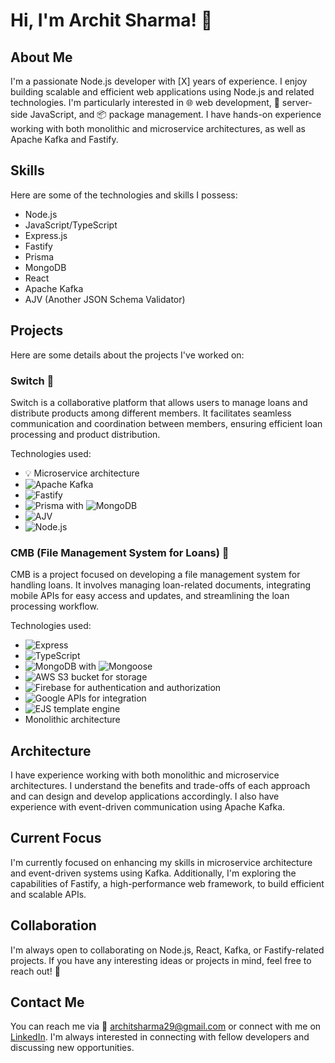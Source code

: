 # Hi, I'm Archit Sharma! 👋

## About Me
I'm a passionate Node.js developer with [X] years of experience. I enjoy building scalable and efficient web applications using Node.js and related technologies. I'm particularly interested in 🌐 web development, 🚀 server-side JavaScript, and 📦 package management. I have hands-on experience working with both monolithic and microservice architectures, as well as Apache Kafka and Fastify.

## Skills
Here are some of the technologies and skills I possess:

- Node.js
- JavaScript/TypeScript
- Express.js
- Fastify
- Prisma
- MongoDB
- React
- Apache Kafka
- AJV (Another JSON Schema Validator)

## Projects
Here are some details about the projects I've worked on:

### Switch 🔄
Switch is a collaborative platform that allows users to manage loans and distribute products among different members. It facilitates seamless communication and coordination between members, ensuring efficient loan processing and product distribution.

Technologies used:
- 💡 Microservice architecture
-  ![Apache Kafka](https://img.shields.io/badge/-Apache%20Kafka-231F20?style=flat&logo=apache-kafka&logoColor=white)
-  ![Fastify](https://img.shields.io/badge/-Fastify-000000?style=flat&logo=fastify&logoColor=white)
-  ![Prisma](https://img.shields.io/badge/-Prisma-1B222D?style=flat&logo=prisma&logoColor=white) with ![MongoDB](https://img.shields.io/badge/-MongoDB-47A248?style=flat&logo=mongodb&logoColor=white)
-  ![AJV](https://img.shields.io/badge/-AJV-FF8C00?style=flat&logo=json-web-tokens&logoColor=white)
-  ![Node.js](https://img.shields.io/badge/-Node.js-339933?style=flat&logo=node.js&logoColor=white)



### CMB (File Management System for Loans) 📁
CMB is a project focused on developing a file management system for handling loans. It involves managing loan-related documents, integrating mobile APIs for easy access and updates, and streamlining the loan processing workflow.

Technologies used:
- ![Express](https://img.shields.io/badge/-Express-000?style=flat&logo=express&logoColor=white) 
- ![TypeScript](https://img.shields.io/badge/-TypeScript-007ACC?style=flat&logo=typescript&logoColor=white) 
- ![MongoDB](https://img.shields.io/badge/-MongoDB-47A248?style=flat&logo=mongodb&logoColor=white) with ![Mongoose](https://img.shields.io/badge/-Mongoose-880000?style=flat&logo=mongoose&logoColor=white) 
- ![AWS S3](https://img.shields.io/badge/-AWS%20S3-FF9900?style=flat&logo=amazon-aws&logoColor=white) bucket for storage 
- ![Firebase](https://img.shields.io/badge/-Firebase-FFCA28?style=flat&logo=firebase&logoColor=black) for authentication and authorization 
- ![Google APIs](https://img.shields.io/badge/-Google%20APIs-4285F4?style=flat&logo=google&logoColor=white) for integration 
- ![EJS](https://img.shields.io/badge/-EJS-8CAAE6?style=flat&logo=ejs&logoColor=white) template engine 
- Monolithic architecture

## Architecture
I have experience working with both monolithic and microservice architectures. I understand the benefits and trade-offs of each approach and can design and develop applications accordingly. I also have experience with event-driven communication using Apache Kafka.

## Current Focus
I'm currently focused on enhancing my skills in microservice architecture and event-driven systems using Kafka. Additionally, I'm exploring the capabilities of Fastify, a high-performance web framework, to build efficient and scalable APIs.

## Collaboration
I'm always open to collaborating on Node.js, React, Kafka, or Fastify-related projects. If you have any interesting ideas or projects in mind, feel free to reach out! 🤝

## Contact Me
You can reach me via 📧 architsharma29@gmail.com or connect with me on [LinkedIn](https://www.linkedin.com/in/archit-sharma-987a4910a/). I'm always interested in connecting with fellow developers and discussing new opportunities.

<!---
archit00sharma/archit00sharma is a ✨ special ✨ repository because its `README.md` (this file) appears on your GitHub profile.
You can click the Preview link to take a look at your changes.
--->
